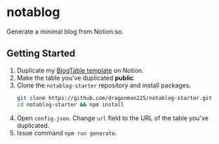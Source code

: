 # notablog

Generate a minimal blog from Notion.so.

## Getting Started

1. Duplicate my [BlogTable template](https://www.notion.so/937c97eb6efb47f5864dc7fa66bbe88a?v=7076048baf9842238b74342f6b491c5b) on Notion.
2. Make the table you've duplicated **public**.
3. Clone the `notablog-starter` repository and install packages.
   ```bash
   git clone https://github.com/dragonman225/notablog-starter.git
   cd notablog-starter && npm install
   ```
4. Open `config.json`. Change `url` field to the URL of the table you've duplicated.
5. Issue command `npm run generate`.
